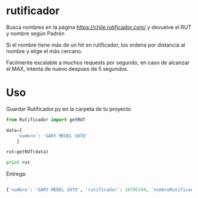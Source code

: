 # rutificador
Busca nombres en la pagina https://chile.rutificador.com/ y devuelve el RUT y nombre según Padrón

Si el nombre tiene más de un hit en rutificador, los ordena por distancia al nombre y elige el más cercano.

Facilmente escalable a muchos requests por segundo, en caso de alcanzar el MAX, intenta de nuevo despues de 5 segundos.


# Uso
Guardar Rutificador.py en la carpeta de tu proyecto
```python
from Rutificador import getRUT

data={
	'nombre': 'GARY MEDEL SOTO'
	}

rut=getRUT(data)

print rut
```
Entrega:

```python

{'nombre': 'GARY MEDEL SOTO', 'rutificador': 16795344, 'nombreRutificador': u'MEDEL SOTO GARY ALEXIS'}


```